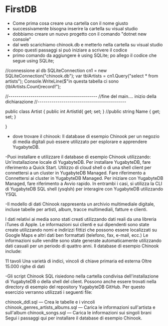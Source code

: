 # FirstDB
- Come prima cosa creare una cartella con il nome giusto
- successivamente bisogna inserire la cartella su visual studio
- dobbiamo creare un nuovo progetto con il comando "dotnet new console"
- dal web scarichiamo chinook.db e metterlo nella cartella su visual studio
- dopo questi passaggi si può iniziare a scrivere il codice
- primo comando da aggiungere è using SQLite;
po allego il codice che segue
using SQLite;





//connessione al db
SQLiteConnection cn1 = new SQLiteConnection("chinook.db");
var tblArtists = cn1.Query<Artist>("select * from artists");
Console.WriteLine($"in questa tabella ci sono {tblArtists.Count}record!");

//--------------------------------------------
//fine del main.... inizio della dichiarazione
//--------------------------------------------

public class Artist
{
public int ArtistId{ get; set; }
//public string Name { get; set; }

}
 
  
  
  - dove trovare il chinook:
  Il database di esempio Chinook per un negozio di media digitali può essere utilizzato per esplorare e apprendere YugabyteDB.

-Puoi installare e utilizzare il database di esempio Chinook utilizzando:
 Un'installazione locale di YugabyteDB. Per installare YugabyteDB, fare riferimento a Quick Start.
 Utilizzo di cloud shell o di una shell client per connettersi a un cluster in YugabyteDB Managed. Fare riferimento a Connettersi ai cluster in YugabyteDB Managed.
 Per   iniziare con YugabyteDB Managed, fare riferimento a Avvio rapido.
 In entrambi i casi, si utilizza la CLI di YugabyteDB SQL shell (ysqlsh) per interagire con YugabyteDB utilizzando YSQL
 
-Il modello di dati Chinook rappresenta un archivio multimediale digitale, incluse tabelle per artisti, album, tracce multimediali, fatture e clienti.

 I dati relativi ai media sono stati creati utilizzando dati reali da una libreria iTunes di Apple.
 Le informazioni sui clienti e sui dipendenti sono state create utilizzando nomi e indirizzi fittizi che possono essere localizzati su Google Maps e altri dati ben      formattati (telefono, fax, e-mail, ecc.)
 Le informazioni sulle vendite sono state generate automaticamente utilizzando dati casuali per un periodo di quattro anni.
 Il database di esempio Chinook include:

 11 tavoli
 Una varietà di indici, vincoli di chiave primaria ed esterna
 Oltre 15.000 righe di dati
 
-Gli script Chinook SQL risiedono nella cartella condivisa dell'installazione di YugabyteDB o della shell del client. Possono anche essere trovati nella directory di     esempio del repository YugabyteDB GitHub. Per questo esercizio verranno utilizzati i seguenti file:

 chinook_ddl.sql — Crea le tabelle e i vincoli
 chinook_genres_artists_albums.sql — Carica le informazioni sull'artista e sull'album
 chinook_songs.sql — Carica le informazioni sui singoli brani
 Segui i passaggi qui per installare il database di esempio Chinook.
